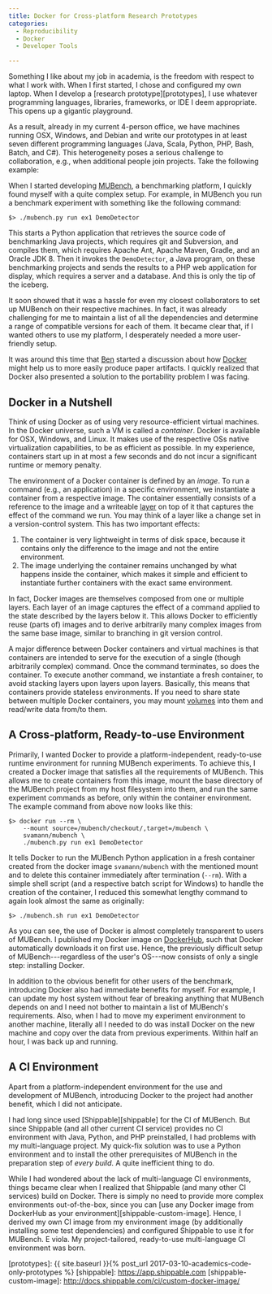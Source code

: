 ```yaml
---
title: Docker for Cross-platform Research Prototypes
categories:
  - Reproducibility
  - Docker
  - Developer Tools

---
```


Something I like about my job in academia, is the freedom with respect to what I work with. When I first started, I chose and configured my own laptop. When I develop a [research prototype][prototypes], I use whatever programming languages, libraries, frameworks, or IDE I deem appropriate. This opens up a gigantic playground.

As a result, already in my current 4-person office, we have machines running OSX, Windows, and Debian and write our prototypes in at least seven different programming languages (Java, Scala, Python, PHP, Bash, Batch, and C#). This heterogeneity poses a serious challenge to collaboration, e.g., when additional people join projects. Take the following example:

When I started developing [MUBench][mubench], a benchmarking platform, I quickly found myself with a quite complex setup. For example, in MUBench you run a benchmark experiment with something like the following command:

    $> ./mubench.py run ex1 DemoDetector

This starts a Python application that retrieves the source code of benchmarking Java projects, which requires git and Subversion, and compiles them, which requires Apache Ant, Apache Maven, Gradle, and an Oracle JDK 8. Then it invokes the `DemoDetector`, a Java program, on these benchmarking projects and sends the results to a PHP web application for display, which requires a server and a database. And this is only the tip of the iceberg.

It soon showed that it was a hassle for even my closest collaborators to set up MUBench on their respective machines. In fact, it was already challenging for me to maintain a list of all the dependencies and determine a range of compatible versions for each of them. It became clear that, if I wanted others to use my platform, I desperately needed a more user-friendly setup.

It was around this time that [Ben][benhermann] started a discussion about how [Docker][docker] might help us to more easily produce paper artifacts. I quickly realized that Docker also presented a solution to the portability problem I was facing.

## Docker in a Nutshell

Think of using Docker as of using very resource-efficient virtual machines. In the Docker universe, such a VM is called a *container*. Docker is available for OSX, Windows, and Linux. It makes use of the respective OSs native virtualization capabilities, to be as efficient as possible. In my experience, containers start up in at most a few seconds and do not incur a significant runtime or memory penalty.

The environment of a Docker container is defined by an *image*. To run a command (e.g., an application) in a specific environment, we instantiate a container from a respective image. The container essentially consists of a reference to the image and a writeable [layer][docker-layers] on top of it that captures the effect of the command we run. You may think of a layer like a change set in a version-control system. This has two important effects:

1. The container is very lightweight in terms of disk space, because it contains only the difference to the image and not the entire environment.
2. The image underlying the container remains unchanged by what happens inside the container, which makes it simple and efficient to instantiate further containers with the exact same environment.

In fact, Docker images are themselves composed from one or multiple layers. Each layer of an image captures the effect of a command applied to the state described by the layers below it. This allows Docker to efficiently reuse (parts of) images and to derive arbitrarily many complex images from the same base image, similar to branching in git version control.

A major difference between Docker containers and virtual machines is that containers are intended to serve for the execution of a single (though arbitrarily complex) command. Once the command terminates, so does the container. To execute another command, we instantiate a fresh container, to avoid stacking layers upon layers upon layers. Basically, this means that containers provide stateless environments. If you need to share state between multiple Docker containers, you may mount [volumes][docker-volumes] into them and read/write data from/to them.

## A Cross-platform, Ready-to-use Environment

Primarily, I wanted Docker to provide a platform-independent, ready-to-use runtime environment for running MUBench experiments. To achieve this, I created a Docker image that satisfies all the requirements of MUBench. This allows me to create containers from this image, mount the base directory of the MUBench project from my host filesystem into them, and run the same experiment commands as before, only within the container environment. The example command from above now looks like this:

    $> docker run --rm \
        --mount source=/mubench/checkout/,target=/mubench \
        svamann/mubench \
        ./mubench.py run ex1 DemoDetector

It tells Docker to run the MUBench Python application in a fresh container created from the docker image `svamann/mubench` with the mentioned mount and to delete this container immediately after termination (`--rm`). With a simple shell script (and a respective batch script for Windows) to handle the creation of the container, I reduced this somewhat lengthy command to again look almost the same as originally:

    $> ./mubench.sh run ex1 DemoDetector

As you can see, the use of Docker is almost completely transparent to users of MUBench. I published my Docker image on [DockerHub][dockerhub], such that Docker automatically downloads it on first use. Hence, the previously difficult setup of MUBench---regardless of the user's OS---now consists of only a single step: installing Docker.

In addition to the obvious benefit for other users of the benchmark, introducing Docker also had immediate benefits for myself. For example, I can update my host system without fear of breaking anything that MUBench depends on and I need not bother to maintain a list of MUBench's requirements. Also, when I had to move my experiment environment to another machine, literally all I needed to do was install Docker on the new machine and copy over the data from previous experiments. Within half an hour, I was back up and running.

## A CI Environment

Apart from a platform-independent environment for the use and development of MUBench, introducing Docker to the project had another benefit, which I did not anticipate.

I had long since used [Shippable][shippable] for the CI of MUBench. But since Shippable (and all other current CI service) provides no CI environment with Java, Python, and PHP preinstalled, I had problems with my multi-language project. My quick-fix solution was to use a Python environment and to install the other prerequisites of MUBench in the preparation step of *every build*. A quite inefficient thing to do.

While I had wondered about the lack of multi-language CI environments, things became clear when I realized that Shippable (and many other CI services) build on Docker. There is simply no need to provide more complex environments out-of-the-box, since you can [use any Docker image from DockerHub as your environment][shippable-custom-image]. Hence, I derived my own CI image from my environment image (by additionally installing some test dependencies) and configured Shippable to use it for MUBench. E viola. My project-tailored, ready-to-use multi-language CI environment was born.

  [benhermann]: http://www.thewhitespace.de/
  [docker]: http://docker.com
  [dockerhub]: https://hub.docker.com/
  [docker-layers]: https://medium.com/@jessgreb01/digging-into-docker-layers-c22f948ed612
  [docker-volumes]: https://docs.docker.com/engine/admin/volumes/volumes/
  [mubench]: https://github.com/stg-tud/MUBench
  [prototypes]: {{ site.baseurl }}{% post_url 2017-03-10-academics-code-only-prototypes %}
  [shippable]: https://app.shippable.com
  [shippable-custom-image]: http://docs.shippable.com/ci/custom-docker-image/
